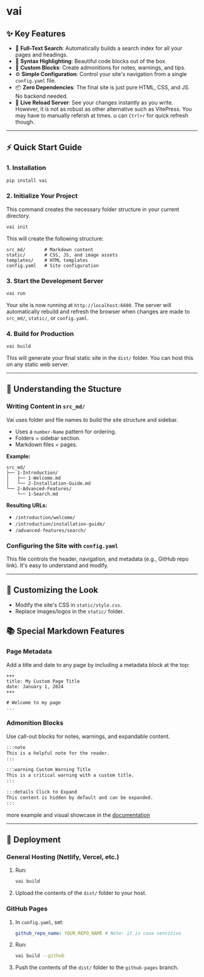 
# vai


## ✨ Key Features

- 🔎 **Full-Text Search**: Automatically builds a search index for all your pages and headings.
- 🎨 **Syntax Highlighting**: Beautiful code blocks out of the box.
- 💅 **Custom Blocks**: Create admonitions for notes, warnings, and tips.
- ⚙️ **Simple Configuration**: Control your site's navigation from a single `config.yaml` file.
- 📦 **Zero Dependencies**: The final site is just pure HTML, CSS, and JS. No backend needed.
- 🐢 **Live Reload Server**: See your changes instantly as you write. However, it is not as robust as other alternative such as VitePress. You may have to manually refersh at times. u can `Ctrl+r` for quick refresh though.

---

## ⚡ Quick Start Guide

### 1. Installation

```bash
pip install vai
````

### 2. Initialize Your Project

This command creates the necessary folder structure in your current directory.

```bash
vai init
```

This will create the following structure:

```
src_md/       # Markdown content
static/       # CSS, JS, and image assets
templates/    # HTML templates
config.yaml   # Site configuration
```

### 3. Start the Development Server

```bash
vai run
```

Your site is now running at `http://localhost:6600`. The server will automatically rebuild and refresh the browser when changes are made to `src_md/`, `static/`, or `config.yaml`.

### 4. Build for Production

```bash
vai build
```

This will generate your final static site in the `dist/` folder. You can host this on any static web server.

---

## 🧠 Understanding the Stucture

### Writing Content in `src_md/`

Vai uses folder and file names to build the site structure and sidebar.

* Uses a `number-Name` pattern for ordering.
* Folders = sidebar section.
* Markdown files = pages.

**Example:**

```
src_md/
├── 1-Introduction/
│   ├── 1-Welcome.md
│   └── 2-Installation-Guide.md
└── 2-Advanced-Features/
    └── 1-Search.md
```

**Resulting URLs:**

* `/introduction/welcome/`
* `/introduction/installation-guide/`
* `/advanced-features/search/`

### Configuring the Site with `config.yaml`

This file controls the header, navigation, and metadata (e.g., GitHub repo link). It's easy to understand and modify.

---

## 🎨 Customizing the Look

* Modify the site's CSS in `static/style.css`.
* Replace images/logos in the `static/` folder.


## 📚 Special Markdown Features

### Page Metadata

Add a title and date to any page by including a metadata block at the top:

```
+++
title: My Custom Page Title
date: January 1, 2024
+++

# Welcome to my page
...
```

### Admonition Blocks

Use call-out blocks for notes, warnings, and expandable content.

```markdown
:::note
This is a helpful note for the reader.
:::

:::warning Custom Warning Title
This is a critical warning with a custom title.
:::

:::details Click to Expand
This content is hidden by default and can be expanded.
:::
```

more example and visual showcase in the [documentation]()

---

## 🚀 Deployment

### General Hosting (Netlify, Vercel, etc.)

1. Run:

   ```bash
   vai build
   ```

2. Upload the contents of the `dist/` folder to your host.

### GitHub Pages

1. In `config.yaml`, set:

   ```yaml
   github_repo_name: YOUR_REPO_NAME # Note: it is case sensitive
   ```

2. Run:

   ```bash
   vai build --github
   ```

3. Push the contents of the `dist/` folder to the `github-pages` branch.
